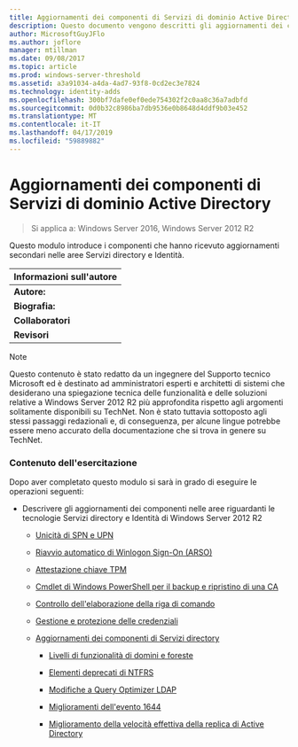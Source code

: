 ```yaml
---
title: Aggiornamenti dei componenti di Servizi di dominio Active Directory
description: Questo documento vengono descritti gli aggiornamenti dei componenti di dominio Active Directory per Windows Server 2012 R2
author: MicrosoftGuyJFlo
ms.author: joflore
manager: mtillman
ms.date: 09/08/2017
ms.topic: article
ms.prod: windows-server-threshold
ms.assetid: a3a91034-a4da-4ad7-93f8-0cd2ec3e7824
ms.technology: identity-adds
ms.openlocfilehash: 300bf7dafe0ef0ede754302f2c0aa8c36a7adbfd
ms.sourcegitcommit: 0d0b32c8986ba7db9536e0b8648d4ddf9b03e452
ms.translationtype: MT
ms.contentlocale: it-IT
ms.lasthandoff: 04/17/2019
ms.locfileid: "59889882"
---
```

# <a name="active-directory-domain-services-component-updates"></a>Aggiornamenti dei componenti di Servizi di dominio Active Directory

>Si applica a: Windows Server 2016, Windows Server 2012 R2

Questo modulo introduce i componenti che hanno ricevuto aggiornamenti secondari nelle aree Servizi directory e Identità.  
  
|Informazioni sull'autore|  
|--------------------|  
|**Autore:**|Justin Turner|  
|**Biografia:**|Turner è Ingegnere senior escalation supporto nel team di Servizi Directory che ha sede a Irving, in Texas, USA.  Negli ultimi 12 anni ha creato o contribuito a creare molti corsi di formazione e articoli della Microsoft Knowledge Base. Spiega i dipendenti Microsoft e i clienti nuova architettura del prodotto, è Microsoft Certified Master (MCM), Microsoft Certified Trainer (MCT) e mantiene un magistrale laurea in scienze informatiche e sistemi cognitivi.|  
|**Collaboratori**|A questo modulo di formazione hanno contribuito *Michiko Short*, *Dean Wells*, *Alan Jowett*, *Manu Pushpendran*, *Yashar Bahman*, *Anoosh Saboori*, *Rashmi Jha*, *Justin Hall* e *Herbert Mauerer*|  
|**Revisori**|Si ringraziano persone indicate di seguito per le proprie attività di revisione e inviare commenti e suggerimenti: *Joey Seifert*, *Justin Hall*|  
  
> [!NOTE]  
> Questo contenuto è stato redatto da un ingegnere del Supporto tecnico Microsoft ed è destinato ad amministratori esperti e architetti di sistemi che desiderano una spiegazione tecnica delle funzionalità e delle soluzioni relative a Windows Server 2012 R2 più approfondita rispetto agli argomenti solitamente disponibili su TechNet. Non è stato tuttavia sottoposto agli stessi passaggi redazionali e, di conseguenza, per alcune lingue potrebbe essere meno accurato della documentazione che si trova in genere su TechNet.  
  
### <a name="what-you-will-learn"></a>Contenuto dell'esercitazione  
Dopo aver completato questo modulo si sarà in grado di eseguire le operazioni seguenti:  
  
-   Descrivere gli aggiornamenti dei componenti nelle aree riguardanti le tecnologie Servizi directory e Identità di Windows Server 2012 R2  
  
    -   [Unicità di SPN e UPN](../../../ad-ds/manage/component-updates/SPN-and-UPN-uniqueness.md)  
  
    -   [Riavvio automatico di Winlogon Sign-On &#40;ARSO&#41;](../../../ad-ds/manage/component-updates/Winlogon-Automatic-Restart-Sign-On--ARSO-.md)  
  
    -   [Attestazione chiave TPM](../../../ad-ds/manage/component-updates/TPM-Key-Attestation.md)  
  
    -   [Cmdlet di Windows PowerShell per il backup e ripristino di una CA](../../../ad-ds/manage/component-updates/CA-Backup-and-Restore-Windows-PowerShell-cmdlets.md)  
  
    -   [Controllo dell'elaborazione della riga di comando](../../../ad-ds/manage/component-updates/Command-line-process-auditing.md)  
  
    -   [Gestione e protezione delle credenziali](https://technet.microsoft.com/library/dn408190.aspx)  
  
    -   [Aggiornamenti dei componenti di Servizi directory](../../../ad-ds/manage/component-updates/Directory-Services-component-updates.md)  
  
        -   [Livelli di funzionalità di domini e foreste](../../../ad-ds/manage/component-updates/../../../ad-ds/manage/component-updates/Directory-Services-component-updates.md#BKMK_FL)  
  
        -   [Elementi deprecati di NTFRS](../../../ad-ds/manage/component-updates/Directory-Services-component-updates.md#BKMK_NTFRS)  
  
        -   [Modifiche a Query Optimizer LDAP](../../../ad-ds/manage/component-updates/../../../ad-ds/manage/component-updates/Directory-Services-component-updates.md#BKMK_LDAPQuery)  
  
        -   [Miglioramenti dell'evento 1644](../../../ad-ds/manage/component-updates/Directory-Services-component-updates.md#BKMK_1644)  
  
        -   [Miglioramento della velocità effettiva della replica di Active Directory](../../../ad-ds/manage/component-updates/../../../ad-ds/manage/component-updates/Directory-Services-component-updates.md#BKMK_ADRepl)  
  



